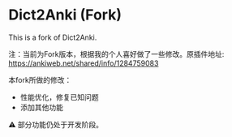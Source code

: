 # Dict2Anki (Fork)

This is a fork of Dict2Anki.

注：当前为Fork版本，根据我的个人喜好做了一些修改。原插件地址: https://ankiweb.net/shared/info/1284759083


本fork所做的修改：

* 性能优化，修复已知问题
* 添加其他功能

⚠️ 部分功能仍处于开发阶段。